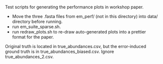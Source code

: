 Test scripts for generating the performance plots in workshop paper. 

- Move the three .fasta files from em_perf/ (not in this directory) into data/ directory before running.
- run em_suite_sparse.sh.
- run redraw_plots.sh to re-draw auto-generated plots into a prettier format for the paper.

Original truth is located in true_abundances.csv, but the error-induced ground truth is in true_abundances_biased.csv.
Ignore true_abundances_2.csv. 